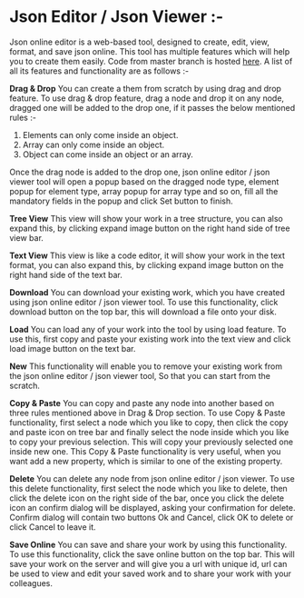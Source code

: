 # Json Editor / Json Viewer :-
Json online editor is a web-based tool, designed to create, edit, view, format, and save json online. This tool has multiple features which will help you to create them easily. Code from master branch is hosted [here](http://codedestine.com/json-editor.html). A list of all its features and functionality are as follows :-

**Drag & Drop**
You can create a them from scratch by using drag and drop feature. To use drag & drop feature, drag a node and drop it on any node, dragged one will be added to the drop one, if it passes the below mentioned rules :-

 1. Elements can only come inside an object. 
 2. Array can only come inside an object.
 3. Object can come inside an object or an array.

Once the drag node is added to the drop one, json online editor / json viewer tool will open a popup based on the dragged node type, element popup for element type, array popup for array type and so on, fill all the mandatory fields in the popup and click Set button to finish.

**Tree View**
This view will show your work in a tree structure, you can also expand this, by clicking expand image button on the right hand side of tree view bar.

**Text View**
This view is like a code editor, it will show your work in the text format, you can also expand this, by clicking expand image button on the right hand side of the text bar.

**Download**
You can download your existing work, which you have created using json online editor / json viewer tool. To use this functionality,  click download button on the top bar, this will download a file onto your disk.

**Load**
You can load any of your work into the tool by using load feature. To use this, first copy and paste your existing work  into the text view and click load image button on the text bar.

**New**
This functionality will enable you to remove your existing work from the json online editor / json viewer tool, So that you can start from the scratch.

**Copy & Paste**
You can copy and paste any node into another based on three rules mentioned above in Drag & Drop section. To use Copy & Paste functionality, first select a node which you like to copy, then click the copy and paste icon on tree bar and finally select the node inside which you like to copy your previous selection. This will copy your previously selected one inside new one. This Copy & Paste functionality is very useful, when you want add a new property, which is similar to one of the existing property.

**Delete**
You can delete any node from json online editor / json viewer. To use this delete functionality, first select the node which you like to delete, then click the delete icon on the right side of the bar, once you click the delete icon an confirm dialog will be displayed, asking your confirmation for delete. Confirm dialog will contain two buttons Ok and Cancel, click OK to delete or click Cancel to leave it.

**Save Online**
You can save and share your work by using this functionality. To use this functionality, click the save online button on the top bar. This will save your work on the server and will give you a url with unique id, url can be used to view and edit your saved work and to share your work with your colleagues.
